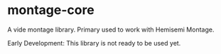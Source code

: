 # montage-core
A vide montage library. Primary used to work with Hemisemi Montage.

Early Development: This library is not ready to be used yet.
